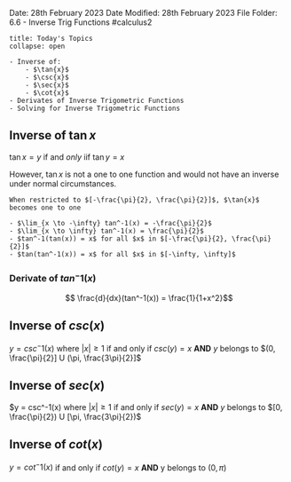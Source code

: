 Date: 28th February 2023
Date Modified: 28th February 2023
File Folder: 6.6 - Inverse Trig Functions
#calculus2 

```ad-abstract
title: Today's Topics
collapse: open

- Inverse of: 
	- $\tan{x}$
	- $\csc{x}$
	- $\sec{x}$
	- $\cot{x}$
- Derivates of Inverse Trigometric Functions
- Solving for Inverse Trigometric Functions

```

## Inverse of $\tan{x}$

$\tan{x} = y$ if and *only* iif $\tan{y} = x$

However, $\tan{x}$ is not a one to one function and would not have an inverse under normal circumstances.

```ad-important
When restricted to $[-\frac{\pi}{2}, \frac{\pi}{2}]$, $\tan{x}$ becomes one to one
```

```ad-note
- $\lim_{x \to -\infty} tan^-1(x) = -\frac{\pi}{2}$
- $\lim_{x \to \infty} tan^-1(x) = \frac{\pi}{2}$
- $tan^-1(tan(x)) = x$ for all $x$ in $[-\frac{\pi}{2}, \frac{\pi}{2}]$
- $tan(tan^-1(x)) = x$ for all $x$ in $[-\infty, \infty]$
```

### Derivate of $tan^-1(x)$

$$ \frac{d}{dx}(tan^-1(x)) = \frac{1}{1+x^2}$$

## Inverse of $csc(x)$

$y = csc^-1(x)$ where $\left|x\right| \ge 1$ if and only if $csc(y) = x$
**AND** $y$ belongs to $(0, \frac{\pi}{2}] U (\pi, \frac{3\pi}{2}]$

## Inverse of $sec(x)$

$y = csc^-1(x) where $\left|x\right| \ge 1$ if and only if $sec(y) = x$
**AND** $y$ belongs to $[0, \frac{\pi}{2}) U [\pi, \frac{3\pi}{2})$

## Inverse of $cot(x)$

$y = cot^-1(x)$ if and only if $cot(y) = x$
**AND** y belongs to $(0, \pi)$









